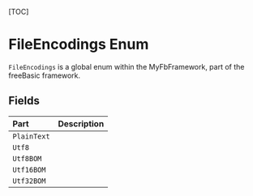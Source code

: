 [TOC]
# FileEncodings Enum
`FileEncodings` is a global enum within the MyFbFramework, part of the freeBasic framework.

## Fields
|Part|Description|
| :------------ | :------------ |
|`PlainText`|||
|`Utf8`|||
|`Utf8BOM`|||
|`Utf16BOM`|||
|`Utf32BOM`|||
